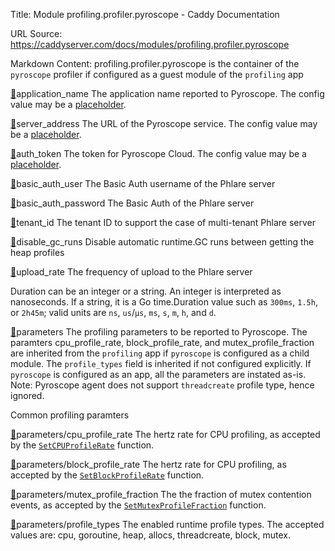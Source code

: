 Title: Module profiling.profiler.pyroscope - Caddy Documentation

URL Source: https://caddyserver.com/docs/modules/profiling.profiler.pyroscope

Markdown Content:
profiling.profiler.pyroscope is the container of the `pyroscope` profiler if configured as a guest module of the `profiling` app

[🔗](https://caddyserver.com/docs/modules/profiling.profiler.pyroscope#application_name)application_name
The application name reported to Pyroscope. The config value may be a [placeholder](https://caddyserver.com/docs/conventions#placeholders).

[🔗](https://caddyserver.com/docs/modules/profiling.profiler.pyroscope#server_address)server_address
The URL of the Pyroscope service. The config value may be a [placeholder](https://caddyserver.com/docs/conventions#placeholders).

[🔗](https://caddyserver.com/docs/modules/profiling.profiler.pyroscope#auth_token)auth_token
The token for Pyroscope Cloud. The config value may be a [placeholder](https://caddyserver.com/docs/conventions#placeholders).

[🔗](https://caddyserver.com/docs/modules/profiling.profiler.pyroscope#basic_auth_user)basic_auth_user
The Basic Auth username of the Phlare server

[🔗](https://caddyserver.com/docs/modules/profiling.profiler.pyroscope#basic_auth_password)basic_auth_password
The Basic Auth of the Phlare server

[🔗](https://caddyserver.com/docs/modules/profiling.profiler.pyroscope#tenant_id)tenant_id
The tenant ID to support the case of multi-tenant Phlare server

[🔗](https://caddyserver.com/docs/modules/profiling.profiler.pyroscope#disable_gc_runs)disable_gc_runs
Disable automatic runtime.GC runs between getting the heap profiles

[🔗](https://caddyserver.com/docs/modules/profiling.profiler.pyroscope#upload_rate)upload_rate
The frequency of upload to the Phlare server

Duration can be an integer or a string. An integer is interpreted as nanoseconds. If a string, it is a Go time.Duration value such as `300ms`, `1.5h`, or `2h45m`; valid units are `ns`, `us`/`µs`, `ms`, `s`, `m`, `h`, and `d`.

[🔗](https://caddyserver.com/docs/modules/profiling.profiler.pyroscope#parameters)parameters
The profiling parameters to be reported to Pyroscope. The paramters cpu_profile_rate, block_profile_rate, and mutex_profile_fraction are inherited from the `profiling` app if `pyroscope` is configured as a child module. The `profile_types` field is inherited if not configured explicitly. If `pyroscope` is configured as an app, all the parameters are instated as-is. Note: Pyroscope agent does not support `threadcreate` profile type, hence ignored.

Common profiling paramters

[🔗](https://caddyserver.com/docs/modules/profiling.profiler.pyroscope#parameters/cpu_profile_rate)parameters/cpu_profile_rate
The hertz rate for CPU profiling, as accepted by the [`SetCPUProfileRate`](https://pkg.go.dev/runtime#SetCPUProfileRate) function.

[🔗](https://caddyserver.com/docs/modules/profiling.profiler.pyroscope#parameters/block_profile_rate)parameters/block_profile_rate
The hertz rate for CPU profiling, as accepted by the [`SetBlockProfileRate`](https://pkg.go.dev/runtime#SetBlockProfileRate) function.

[🔗](https://caddyserver.com/docs/modules/profiling.profiler.pyroscope#parameters/mutex_profile_fraction)parameters/mutex_profile_fraction
The the fraction of mutex contention events, as accepted by the [`SetMutexProfileFraction`](https://pkg.go.dev/runtime#SetMutexProfileFraction) function.

[🔗](https://caddyserver.com/docs/modules/profiling.profiler.pyroscope#parameters/profile_types)parameters/profile_types
The enabled runtime profile types. The accepted values are: cpu, goroutine, heap, allocs, threadcreate, block, mutex.
